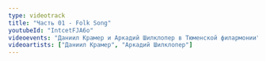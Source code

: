 ```yaml
---
type: videotrack
title: "Часть 01 - Folk Song"
youtubeId: "IntcetFJA6o"
videoevents: "Даниил Крамер и Аркадий Шилклопер в Тюменской филармонии"
videoartists: ["Даниил Крамер", "Аркадий Шилклопер"]
---
```

